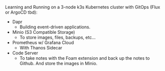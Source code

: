 Learning and Running on a 3-node k3s Kubernetes cluster with GitOps (Flux or ArgoCD tbd):

- Dapr
  - Building event-driven applications.
- Minio (S3 Compatible Storage)
  - To store images, files, backups, etc...
- Prometheus w/ Grafana Cloud
    - With Thanos Sidecar
- Code Server
  - To take notes with the Foam extension and back up the notes to Github. And store the images in Minio.
